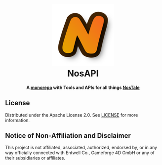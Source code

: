 <!--suppress HtmlDeprecatedAttribute, CheckImageSize -->
<h1 align="center">
    <a href="https://github.com/zakuciael/nosapi">
        <img alt="NosAPI" src="assets/logo.png" width="200" />
    </a>
    <br />
    NosAPI
</h1>

<h4 align="center">
  A <a href="https://monorepo.tools/">monorepo</a> with Tools and APIs for all things <a href="https://gameforge.com/en-GB/play/nostale">NosTale</a>
</h4>
<p align="center">
</p>

## License

Distributed under the Apache License 2.0. See [LICENSE](https://github.com/zakuciael/nosapi/blob/main/LICENSE) for
more information.

## Notice of Non-Affiliation and Disclaimer

This project is not affiliated, associated, authorized, endorsed by, or in any way officially connected with Entwell
Co., Gameforge 4D GmbH or any of their subsidiaries or affiliates.
